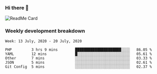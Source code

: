 ### Hi there 👋

<!--
**itzcy/itzcy** is a ✨ _special_ ✨ repository because its `README.md` (this file) appears on your GitHub profile.

Here are some ideas to get you started:

- 🔭 I’m currently working on ...
- 🌱 I’m currently learning ...
- 👯 I’m looking to collaborate on ...
- 🤔 I’m looking for help with ...
- 💬 Ask me about ...
- 📫 How to reach me: ...
- 😄 Pronouns: ...
- ⚡ Fun fact: ...
-->
![ReadMe Card](https://github-readme-stats.vercel.app/api?username=itzcy&show_icons=true&title_color=2d3198&icon_color=797cb8&text_color=24292e&bg_color=f6f8fa)

### Weekly development breakdown
<!--START_SECTION:waka-->
```text
Week: 13 July, 2020 - 20 July, 2020

PHP         3 hrs 9 mins        █████████████████████░░░░   86.05 % 
YAML        12 mins             █░░░░░░░░░░░░░░░░░░░░░░░░   05.61 % 
Other       7 mins              ░░░░░░░░░░░░░░░░░░░░░░░░░   03.33 % 
JSON        5 mins              ░░░░░░░░░░░░░░░░░░░░░░░░░   02.61 % 
Git Config  5 mins              ░░░░░░░░░░░░░░░░░░░░░░░░░   02.37 %
```
<!--END_SECTION:waka-->
